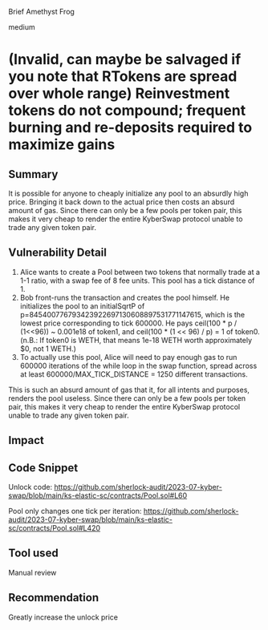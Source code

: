 Brief Amethyst Frog

medium

# (Invalid, can maybe be salvaged if you note that RTokens are spread over whole range) Reinvestment tokens do not compound; frequent burning and re-deposits required to maximize gains
## Summary

It is possible for anyone to cheaply initialize any pool to an absurdly high price.  Bringing it back down to the actual price then costs an absurd amount of gas. Since there can only be a few pools per token pair, this makes it very cheap to render the entire KyberSwap protocol unable to trade any given token pair.

## Vulnerability Detail

1. Alice wants to create a Pool between two tokens that normally trade at a 1-1 ratio, with a swap fee of 8 fee units. This pool has a tick distance of 1.
2. Bob front-runs the transaction and creates the pool himself. He initializes the pool to an initialSqrtP of p=845400776793423922697130608897531771147615,  which is the lowest price corresponding to tick 600000. He pays ceil(100 * p / (1<<96)) ~ 0.001e18 of token1, and ceil(100 * (1 << 96) / p) = 1 of token0. (n.B.: If token0 is WETH, that means 1e-18 WETH worth approximately $0, not 1 WETH.)
3. To actually use this pool, Alice will need to pay enough gas to run 600000 iterations of the while loop in the swap function, spread across at least 600000/MAX_TICK_DISTANCE = 1250 different  transactions.

This is such an absurd amount of gas that it, for all intents and purposes, renders the pool useless. Since there can only be a few pools per token pair, this makes it very cheap to render the entire KyberSwap protocol unable to trade any given token pair.

## Impact

## Code Snippet

Unlock code: https://github.com/sherlock-audit/2023-07-kyber-swap/blob/main/ks-elastic-sc/contracts/Pool.sol#L60

Pool only changes one tick per iteration: https://github.com/sherlock-audit/2023-07-kyber-swap/blob/main/ks-elastic-sc/contracts/Pool.sol#L420

## Tool used

Manual review

## Recommendation

Greatly increase the unlock price